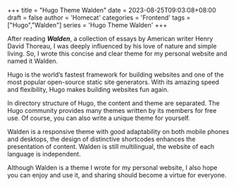 +++
title = "Hugo Theme Walden"
date = 2023-08-25T09:03:08+08:00
draft = false
author = 'Homecat'
categories = 'Frontend'
tags = ["Hugo","Walden"]
series = 'Hugo Theme Walden'
+++

After reading <i><b>Walden</b></i>, a collection of essays by American writer Henry David Thoreau, I was deeply influenced by his love of nature and simple living. So, I wrote this concise and clear theme for my personal website and named it Walden.

<!--more-->

Hugo is the world’s fastest framework for building websites and one of the most popular open-source static site generators. With its amazing speed and flexibility, Hugo makes building websites fun again. 

In directory structure of Hugo, the content and theme are separated. The Hugo community provides many themes written by its members for free use. Of course, you can also write a unique theme for yourself.   

Walden is a responsive theme with good adaptability on both mobile phones and desktops, the design of distinctive shortcodes enhances the presentation of content. Walden is still multilingual, the website of each language is independent.

Although Walden is a theme I wrote for my personal website, I also hope you can enjoy and use it, and sharing should become a virtue for everyone.
